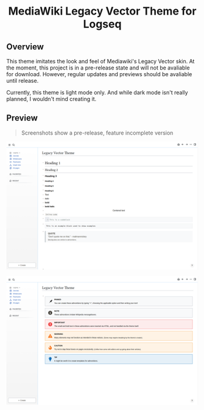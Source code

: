 <h1 align="center">MediaWiki Legacy Vector Theme for Logseq </h1>

## Overview
This theme imitates the look and feel of Mediawiki's Legacy Vector skin. At the moment, this project is in a pre-release state and will not be avaliable for download. However, regular updates and previews should be avaliable until release.

Currently, this theme is light mode only. And while dark mode isn't really planned, I wouldn't mind creating it.

## Preview
> Screenshots show a pre-release, feature incomplete version

![Legacy Vector Theme Preview](doc/lv-theme-preview.png)

![Legacy Vector Theme Preview](doc/lv-theme-preview-no2.png)
